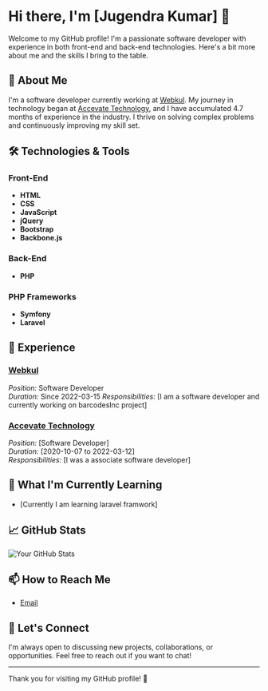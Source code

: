 # Hi there, I'm [Jugendra Kumar] 👋

Welcome to my GitHub profile! I'm a passionate software developer with experience in both front-end and back-end technologies. Here's a bit more about me and the skills I bring to the table.

## 🚀 About Me

I'm a software developer currently working at [Webkul](https://webkul.com/). My journey in technology began at [Accevate Technology](https://accevate.in/), and I have accumulated 4.7 months of experience in the industry. I thrive on solving complex problems and continuously improving my skill set.

## 🛠️ Technologies & Tools

### Front-End
- **HTML**
- **CSS**
- **JavaScript**
- **jQuery**
- **Bootstrap**
- **Backbone.js**

### Back-End
- **PHP**

### PHP Frameworks
- **Symfony**
- **Laravel**

## 💼 Experience

### [Webkul](https://www.webkul.com/)
*Position:* Software Developer  
*Duration:* Since 2022-03-15
*Responsibilities:* [I am a software developer and currently working on barcodesInc project]

### [Accevate Technology](https://www.accevate.com/)
*Position:* [Software Developer]  
*Duration:* [2020-10-07 to 2022-03-12]  
*Responsibilities:* [I was a associate software developer]

## 🌱 What I'm Currently Learning

- [Currently I am learning laravel framwork]

## 📈 GitHub Stats

![Your GitHub Stats](https://github-readme-stats.vercel.app/api?username=jkrajpootbdn94&show_icons=true&hide_title=true&hide=prs&count_private=true&include_all_commits=true&theme=radical)

## 📫 How to Reach Me

- [Email](jkrajpootbdn94@gmail.com)

## 🤝 Let's Connect

I'm always open to discussing new projects, collaborations, or opportunities. Feel free to reach out if you want to chat!

---

Thank you for visiting my GitHub profile! 🙌
